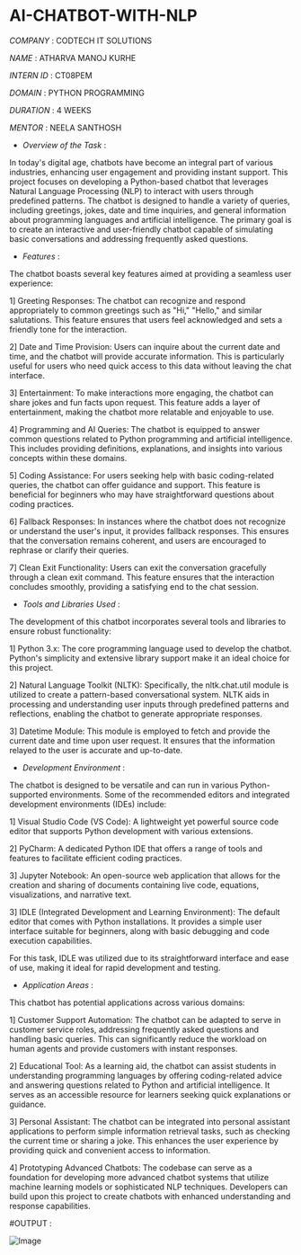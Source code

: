 # AI-CHATBOT-WITH-NLP

*COMPANY* : CODTECH IT SOLUTIONS

*NAME* : ATHARVA MANOJ KURHE

*INTERN ID* : CT08PEM

*DOMAIN* : PYTHON PROGRAMMING

*DURATION* : 4 WEEKS

*MENTOR* : NEELA SANTHOSH

* *Overview of the Task* :

In today's digital age, chatbots have become an integral part of various industries, enhancing user engagement and providing instant support. This project focuses on developing a Python-based chatbot that leverages Natural Language Processing (NLP) to interact with users through predefined patterns. The chatbot is designed to handle a variety of queries, including greetings, jokes, date and time inquiries, and general information about programming languages and artificial intelligence. The primary goal is to create an interactive and user-friendly chatbot capable of simulating basic conversations and addressing frequently asked questions.

* *Features* :

The chatbot boasts several key features aimed at providing a seamless user experience:

1] Greeting Responses: The chatbot can recognize and respond appropriately to common greetings such as "Hi," "Hello," and similar salutations. This feature ensures that users feel acknowledged and sets a friendly tone for the interaction.

2] Date and Time Provision: Users can inquire about the current date and time, and the chatbot will provide accurate information. This is particularly useful for users who need quick access to this data without leaving the chat interface.

3] Entertainment: To make interactions more engaging, the chatbot can share jokes and fun facts upon request. This feature adds a layer of entertainment, making the chatbot more relatable and enjoyable to use.

4] Programming and AI Queries: The chatbot is equipped to answer common questions related to Python programming and artificial intelligence. This includes providing definitions, explanations, and insights into various concepts within these domains.

5] Coding Assistance: For users seeking help with basic coding-related queries, the chatbot can offer guidance and support. This feature is beneficial for beginners who may have straightforward questions about coding practices.

6] Fallback Responses: In instances where the chatbot does not recognize or understand the user's input, it provides fallback responses. This ensures that the conversation remains coherent, and users are encouraged to rephrase or clarify their queries.

7] Clean Exit Functionality: Users can exit the conversation gracefully through a clean exit command. This feature ensures that the interaction concludes smoothly, providing a satisfying end to the chat session.

* *Tools and Libraries Used* :
 
The development of this chatbot incorporates several tools and libraries to ensure robust functionality:

1] Python 3.x: The core programming language used to develop the chatbot. Python's simplicity and extensive library support make it an ideal choice for this project.

2] Natural Language Toolkit (NLTK): Specifically, the nltk.chat.util module is utilized to create a pattern-based conversational system. NLTK aids in processing and understanding user inputs through predefined patterns and reflections, enabling the chatbot to generate appropriate responses.

3] Datetime Module: This module is employed to fetch and provide the current date and time upon user request. It ensures that the information relayed to the user is accurate and up-to-date.

* *Development Environment* :

The chatbot is designed to be versatile and can run in various Python-supported environments. Some of the recommended editors and integrated development environments (IDEs) include:

1] Visual Studio Code (VS Code): A lightweight yet powerful source code editor that supports Python development with various extensions.

2] PyCharm: A dedicated Python IDE that offers a range of tools and features to facilitate efficient coding practices.

3] Jupyter Notebook: An open-source web application that allows for the creation and sharing of documents containing live code, equations, visualizations, and narrative text.

3] IDLE (Integrated Development and Learning Environment): The default editor that comes with Python installations. It provides a simple user interface suitable for beginners, along with basic debugging and code execution capabilities.

For this task, IDLE was utilized due to its straightforward interface and ease of use, making it ideal for rapid development and testing.

* *Application Areas* : 

This chatbot has potential applications across various domains:

1] Customer Support Automation: The chatbot can be adapted to serve in customer service roles, addressing frequently asked questions and handling basic queries. This can significantly reduce the workload on human agents and provide customers with instant responses.

2] Educational Tool: As a learning aid, the chatbot can assist students in understanding programming languages by offering coding-related advice and answering questions related to Python and artificial intelligence. It serves as an accessible resource for learners seeking quick explanations or guidance.

3] Personal Assistant: The chatbot can be integrated into personal assistant applications to perform simple information retrieval tasks, such as checking the current time or sharing a joke. This enhances the user experience by providing quick and convenient access to information.

4] Prototyping Advanced Chatbots: The codebase can serve as a foundation for developing more advanced chatbot systems that utilize machine learning models or sophisticated NLP techniques. Developers can build upon this project to create chatbots with enhanced understanding and response capabilities.

#OUTPUT : 

![Image](https://github.com/user-attachments/assets/26adfc44-7150-4be8-be96-b291f1e09051)






